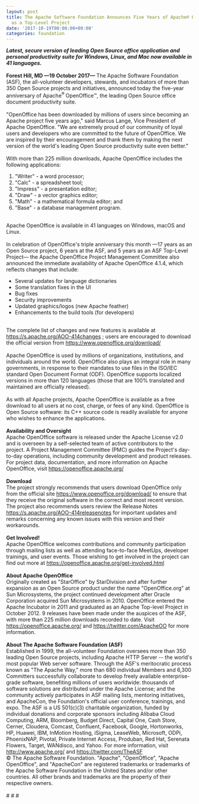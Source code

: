 ```yaml
---
layout: post
title: The Apache Software Foundation Announces Five Years of Apache® OpenOffice™
  as a Top-Level Project
date: '2017-10-19T00:00:00+00:00'
categories: foundation
---
```

<div><strong><em>Latest, secure version of leading Open Source office application and personal productivity suite for Windows, Linux, and Mac now available in 41 languages.</em></strong></div> 
  <div><strong><br /></strong></div> 
  <div><strong>Forest Hill, MD —19 October 2017—</strong> The Apache Software Foundation (ASF), the all-volunteer developers, stewards, and incubators of more than 350 Open Source projects and initiatives, announced today the five-year anniversary of Apache<sup>®&nbsp;</sup>OpenOffice™, the leading Open Source office document productivity suite.</div> 
  <div><br /></div> 
  <div>&quot;OpenOffice has been downloaded by millions of users since becoming an Apache project five years ago,&quot; said Marcus Lange, Vice President of Apache OpenOffice. &quot;We are extremely proud of our community of loyal users and developers who are committed to the future of OpenOffice. We are inspired by their encouragement and thank them by making the next version of the world's leading Open Source productivity suite even better.&quot;</div> 
  <div><br /></div> 
  <div>With more than 225 million downloads, Apache OpenOffice includes the following applications:</div> 
  <div> 
    <ol> 
      <li>&quot;Writer&quot; - a word processor;</li> 
      <li>&quot;Calc&quot; - a spreadsheet tool;</li> 
      <li>&quot;Impress&quot; - a presentation editor;</li> 
      <li>&quot;Draw&quot; - a vector graphics editor;&nbsp;</li> 
      <li>&quot;Math&quot; - a mathematical formula editor; and&nbsp;</li> 
      <li>&quot;Base&quot; - a database management program.&nbsp;</li> 
    </ol> 
  </div> 
  <div><br /></div> 
  <div>Apache OpenOffice is available in 41 languages on Windows, macOS and Linux.</div> 
  <div><br /></div> 
  <div>In celebration of OpenOffice's triple anniversary this month —17 years as an Open Source project, 6 years at the ASF, and 5 years as an ASF Top-Level Project— the Apache OpenOffice Project Management Committee also announced the immediate availability of Apache OpenOffice 4.1.4, which reflects changes that include:</div> 
  <div> 
    <ul> 
      <li>Several updates for language dictionaries</li> 
      <li>Some translation fixes in the UI</li> 
      <li>Bug fixes</li> 
      <li>Security improvements</li> 
      <li>Updated graphics/logos (new Apache feather)</li> 
      <li>Enhancements to the build tools (for developers)</li> 
    </ul> 
  </div> 
  <div><br /></div> 
  <div>The complete list of changes and new features is available at <a href="https://s.apache.org/AOO-414changes">https://s.apache.org/AOO-414changes</a> ; users are encouraged to download the official version from <a href="https://www.openoffice.org/download/">https://www.openoffice.org/download/</a></div> 
  <div><br /></div> 
  <div>Apache OpenOffice is used by millions of organizations, institutions, and individuals around the world. OpenOffice also plays an integral role in many governments, in response to their mandates to use files in the ISO/IEC standard Open Document Format (ODF). OpenOffice supports localized versions in more than 120 languages (those that are 100% translated and maintained are officially released).</div> 
  <div><br /></div> 
  <div>As with all Apache projects, Apache OpenOffice is available as a free download to all users at no cost, charge, or fees of any kind. OpenOffice is Open Source software: its C++ source code is readily available for anyone who wishes to enhance the applications.</div> 
  <div><br /></div> 
  <div><strong>Availability and Oversight</strong></div> 
  <div>Apache OpenOffice software is released under the Apache License v2.0 and is overseen by a self-selected team of active contributors to the project. A Project Management Committee (PMC) guides the Project's day-to-day operations, including community development and product releases. For project data, documentation, and more information on Apache OpenOffice, visit <a href="https://openoffice.apache.org/">https://openoffice.apache.org/</a></div> 
  <div><br /></div> 
  <div><strong>Download</strong></div> 
  <div>The project strongly recommends that users download OpenOffice only from the official site <a href="https://www.openoffice.org/download/">https://www.openoffice.org/download/</a> to ensure that they receive the original software in the correct and most recent version. The project also recommends users review the Release Notes <a href="https://s.apache.org/AOO-414releasenotes">https://s.apache.org/AOO-414releasenotes</a> for important updates and remarks concerning any known issues with this version and their workarounds.</div> 
  <div><br /></div> 
  <div><strong>Get Involved!</strong></div> 
  <div>Apache OpenOffice welcomes contributions and community participation through mailing lists as well as attending face-to-face MeetUps, developer trainings, and user events. Those wishing to get involved in the project can find out more at <a href="https://openoffice.apache.org/get-involved.html">https://openoffice.apache.org/get-involved.html</a></div> 
  <div><br /></div> 
  <div><strong>About Apache OpenOffice</strong></div> 
  <div>Originally created as &quot;StarOffice&quot; by StarDivision and after further expansion as an Open Source product under the name &quot;OpenOffice.org&quot; at Sun Microsystems, the project continued development after Oracle Corporation acquired Sun Microsystems in 2010. OpenOffice entered the Apache Incubator in 2011 and graduated as an Apache Top-level Project in October 2012. 9 releases have been made under the auspices of the ASF, with more than 225 million downloads recorded to date. Visit <a href="https://openoffice.apache.org/">https://openoffice.apache.org/</a> and <a href="https://twitter.com/ApacheOO">https://twitter.com/ApacheOO</a> for more information.</div> 
  <div><br /></div> 
  <div><strong>About The Apache Software Foundation (ASF)</strong></div> 
  <div>Established in 1999, the all-volunteer Foundation oversees more than 350 leading Open Source projects, including Apache HTTP Server -- the world's most popular Web server software. Through the ASF's meritocratic process known as &quot;The Apache Way,&quot; more than 680 individual Members and 6,300 Committers successfully collaborate to develop freely available enterprise-grade software, benefiting millions of users worldwide: thousands of software solutions are distributed under the Apache License; and the community actively participates in ASF mailing lists, mentoring initiatives, and ApacheCon, the Foundation's official user conference, trainings, and expo. The ASF is a US 501(c)(3) charitable organization, funded by individual donations and corporate sponsors including Alibaba Cloud Computing, ARM, Bloomberg, Budget Direct, Capital One, Cash Store, Cerner, Cloudera, Comcast, Confluent, Facebook, Google, Hortonworks, HP, Huawei, IBM, InMotion Hosting, iSigma, LeaseWeb, Microsoft, ODPi, PhoenixNAP, Pivotal, Private Internet Access, Produban, Red Hat, Serenata Flowers, Target, WANdisco, and Yahoo. For more information, visit <a href="http://www.apache.org/">http://www.apache.org/</a> and <a href="https://twitter.com/TheASF">https://twitter.com/TheASF</a></div> 
  <div> </div> 
  <div>© The Apache Software Foundation. &quot;Apache&quot;, &quot;OpenOffice&quot;, &quot;Apache OpenOffice&quot;, and &quot;ApacheCon&quot; are registered trademarks or trademarks of the Apache Software Foundation in the United States and/or other countries. All other brands and trademarks are the property of their respective owners.</div> 
  <div><br /></div> 
  <div># # #</div>
